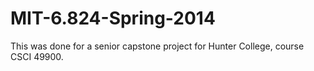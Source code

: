 # MIT-6.824-Spring-2014  

This was done for a senior capstone project for Hunter College, course CSCI 49900.
